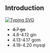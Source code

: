 ## Introduction



[![Typing SVG](https://readme-typing-svg.herokuapp.com?lines=%E6%9C%AA%E5%AE%8C)](https://git.io/typing-svg)



- ~~4.7 go~~
- 4.8-4.12 gin
- 4.13-4.17 gom
- 4.18-4.20 mysql



<script src="https://giscus.app/client.js"
        data-repo="iweiwan/iweiwan.github.io"
        data-repo-id="R_kgDOHC6xSw"
        data-category="Comment"
        data-category-id="DIC_kwDOHC6xS84COTo_"
        data-mapping="pathname"
        data-reactions-enabled="1"
        data-emit-metadata="1"
        data-input-position="top"
        data-theme="light"
        data-lang="zh-CN"
        data-loading="lazy"
        crossorigin="anonymous"
        async>
</script>
